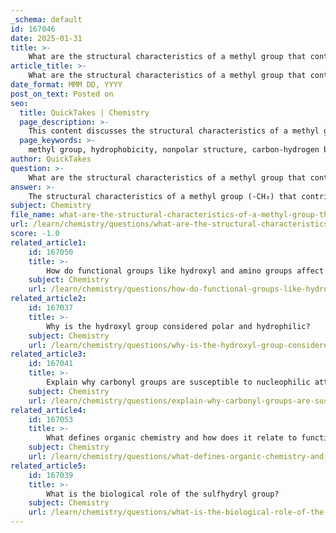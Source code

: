 ```yaml
---
_schema: default
id: 167046
date: 2025-01-31
title: >-
    What are the structural characteristics of a methyl group that contribute to its hydrophobicity?
article_title: >-
    What are the structural characteristics of a methyl group that contribute to its hydrophobicity?
date_format: MMM DD, YYYY
post_on_text: Posted on
seo:
  title: QuickTakes | Chemistry
  page_description: >-
    This content discusses the structural characteristics of a methyl group (-CH₃) that contribute to its hydrophobicity, highlighting its nonpolar nature, hydrophobic interactions, influence on larger molecules, and steric effects.
  page_keywords: >-
    methyl group, hydrophobicity, nonpolar structure, carbon-hydrogen bonds, hydrogen bonds, hydrophobic interactions, organic molecules, steric effects, solubility
author: QuickTakes
question: >-
    What are the structural characteristics of a methyl group that contribute to its hydrophobicity?
answer: >-
    The structural characteristics of a methyl group (-CH₃) that contribute to its hydrophobicity are primarily related to its nonpolar nature and the arrangement of its atoms. Here are the key points:\n\n1. **Nonpolar Structure**: The methyl group consists of one carbon atom bonded to three hydrogen atoms. The carbon-hydrogen (C-H) bonds are relatively nonpolar due to the similar electronegativities of carbon and hydrogen. This lack of polarity means that the methyl group does not form hydrogen bonds with water molecules, which is a key factor in its hydrophobicity.\n\n2. **Hydrophobic Interactions**: Because the methyl group is nonpolar, it tends to aggregate with other nonpolar molecules rather than interact with polar molecules like water. This behavior is a fundamental characteristic of hydrophobic substances, which prefer to avoid contact with water.\n\n3. **Influence on Larger Molecules**: The presence of methyl groups in larger organic molecules can significantly affect their overall solubility and reactivity. For example, in biological molecules, the incorporation of methyl groups can lead to reduced solubility in aqueous environments, thereby influencing the molecule's behavior and interactions within biological systems.\n\n4. **Steric Effects**: The three hydrogen atoms surrounding the carbon in a methyl group create a relatively bulky structure. This steric hindrance can also contribute to the hydrophobic nature of the group, as it can prevent the approach of polar molecules.\n\nIn summary, the nonpolar nature of the methyl group, combined with its tendency to avoid interactions with water and its steric characteristics, makes it a hydrophobic functional group. This property is significant in the context of organic chemistry and biological molecules, where the arrangement of functional groups can dictate the solubility and reactivity of compounds.
subject: Chemistry
file_name: what-are-the-structural-characteristics-of-a-methyl-group-that-contribute-to-its-hydrophobicity.md
url: /learn/chemistry/questions/what-are-the-structural-characteristics-of-a-methyl-group-that-contribute-to-its-hydrophobicity
score: -1.0
related_article1:
    id: 167050
    title: >-
        How do functional groups like hydroxyl and amino groups affect water solubility?
    subject: Chemistry
    url: /learn/chemistry/questions/how-do-functional-groups-like-hydroxyl-and-amino-groups-affect-water-solubility
related_article2:
    id: 167037
    title: >-
        Why is the hydroxyl group considered polar and hydrophilic?
    subject: Chemistry
    url: /learn/chemistry/questions/why-is-the-hydroxyl-group-considered-polar-and-hydrophilic
related_article3:
    id: 167041
    title: >-
        Explain why carbonyl groups are susceptible to nucleophilic attacks.
    subject: Chemistry
    url: /learn/chemistry/questions/explain-why-carbonyl-groups-are-susceptible-to-nucleophilic-attacks
related_article4:
    id: 167053
    title: >-
        What defines organic chemistry and how does it relate to functional group diversity?
    subject: Chemistry
    url: /learn/chemistry/questions/what-defines-organic-chemistry-and-how-does-it-relate-to-functional-group-diversity
related_article5:
    id: 167039
    title: >-
        What is the biological role of the sulfhydryl group?
    subject: Chemistry
    url: /learn/chemistry/questions/what-is-the-biological-role-of-the-sulfhydryl-group
---
```


&nbsp;